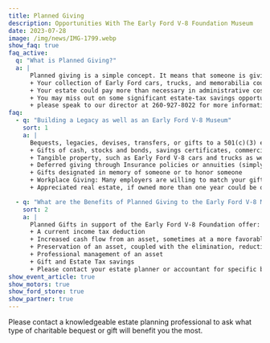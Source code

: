 ```yaml
---
title: Planned Giving
description: Opportunities With The Early Ford V-8 Foundation Museum
date: 2023-07-28
image: /img/news/IMG-1799.webp
show_faq: true
faq_active: 
  q: "What is Planned Giving?"
  a: |
      Planned giving is a simple concept. It means that someone is giving a gift to an organization whose goals and objectives they support and is doing this in a manner that maximizes tax and other financial benefits. A planned gift is typically a gift of an asset or income. Remember to include us in your written plan, or this is what could happen:
      + Your collection of Early Ford cars, trucks, and memorabilia could go to the wrong person or organization.
      + Your estate could pay more than necessary in administrative costs
      + You may miss out on some significant estate-tax savings opportunities available to you
      + please speak to our director at 260-927-8022 for more information on planned giving
faq: 
  - q: "Building a Legacy as well as an Early Ford V-8 Museum"
    sort: 1
    a: |
      Bequests, legacies, devises, transfers, or gifts to a 501(c)(3) entity, such as the Early Ford V-8 Foundation Museum, are tax-deductible as determined by the Federal Estate and Gift Tax Act, if they meet acceptable provisions. Charitable gifts include such things as:
      + Gifts of cash, stocks and bonds, savings certificates, commercial annuity contracts, and funds held in an IRA. By naming the Early Ford V-8 Foundation as a primary or secondary beneficiary on an IRA, you would get a charitable donation write-off and avoid paying taxes on the IRA or on withdrawals made from the IRA by the Early Ford V-8 Foundation
      + Tangible property, such as Early Ford V-8 cars and trucks as well as memorabilia are wonderful ways to show your appreciation for what it has meant to you to be involved in Early Ford V-8 restoration, driving, and socializing.
      + Deferred giving through Insurance policies or annuities (simply name the Early Ford V-8 Foundation Museum as a beneficiary)
      + Gifts designated in memory of someone or to honor someone
      + Workplace Giving: Many employers are willing to match your gift to a non-profit organization as part of their charitable donation programs
      + Appreciated real estate, if owned more than one year could be of sizable help to the Early Ford V-8 Foundation in generating endowments and working capital

  - q: "What are the Benefits of Planned Giving to the Early Ford V-8 Museum?"
    sort: 2
    a: |
      Planned Gifts in support of the Early Ford V-8 Foundation offer:
      + A current income tax deduction
      + Increased cash flow from an asset, sometimes at a more favorable tax rate
      + Preservation of an asset, coupled with the elimination, reduction, or deferral of capital gains
      + Professional management of an asset
      + Gift and Estate Tax savings
      + Please contact your estate planner or accountant for specific benefits
show_event_article: true
show_motors: true
show_ford_store: true
show_partner: true
---
```

Please contact a knowledgeable estate planning professional to ask what type of charitable bequest or gift will benefit you the most.

